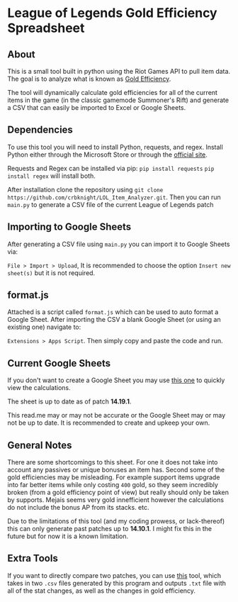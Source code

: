 # League of Legends Gold Efficiency Spreadsheet

## About

This is a small tool built in python using the Riot Games API to pull item data. The goal is to analyze what is known as [Gold Efficiency](https://leagueoflegends.fandom.com/wiki/Gold_efficiency_(League_of_Legends)).

The tool will dynamically calculate gold efficiencies for all of the current items in the game (in the classic gamemode Summoner's Rift) and generate a CSV that can easily be imported to Excel or Google Sheets.

## Dependencies

To use this tool you will need to install Python, requests, and regex. Install Python either through the Microsoft Store or through the [official site](https://www.python.org/downloads/). 

Requests and Regex can be installed via pip:
`pip install requests`
`pip install regex`
will install both.

After installation clone the repository using `git clone https://github.com/crbknight/LOL_Item_Analyzer.git`. Then you can run `main.py` to generate a CSV file of the current League of Legends patch
## Importing to Google Sheets
After generating a CSV file using `main.py` you can import it to Google Sheets via:

`File > Import > Upload`, It is recommended to choose the option `Insert new sheet(s)` but it is not required.

## format.js
Attached is a script called `format.js` which can be used to auto format a Google Sheet. After importing the CSV a blank Google Sheet (or using an existing one) navigate to:

`Extensions > Apps Script`. Then simply copy and paste the code and run.

## Current Google Sheets
If you don't want to create a Google Sheet you may use [this one](https://docs.google.com/spreadsheets/d/17HQ759AxdWPLuvLUE7s0Bj-dD7z98aVPNpgDF0aFgRo/edit?usp=sharing) to quickly view the calculations.

The sheet is up to date as of patch **14.19.1**. 

This read.me may or may not be accurate or the Google Sheet may or may not be up to date. It is recommended to create and upkeep your own.

## General Notes
There are some shortcomings to this sheet. For one it does not take into account any passives or unique bonuses an item has. Second some of the gold efficiencies may be misleading. For example support items upgrade into far better items while only costing `400` gold, so they seem incredibly broken (from a gold efficiency point of view) but really should only be taken by supports. Mejais seems very gold innefficient however the calculations do not include the bonus AP from its stacks. etc.

Due to the limitations of this tool (and my coding prowess, or lack-thereof) this can only generate past patches up to **14.10.1**. I might fix this in the future but for now it is a known limitation.

## Extra Tools

If you want to directly compare two patches, you can use [this](https://github.com/crbknight/LOL_Item_Patch_Comparison) tool, which takes in two `.csv` files generated by this program and outputs `.txt` file with all of the stat changes, as well as the changes in gold efficiency.
